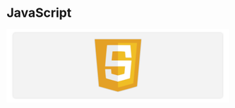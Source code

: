 # JavaScript

<a href="#"><img src="https://github.com/fismael21/fismael21/blob/main/img/background/Background_Pack_2.png" alt="html" align="center"/></a>
